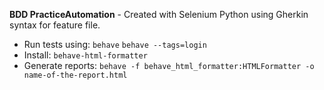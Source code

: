 **BDD PracticeAutomation** - Created with Selenium Python using Gherkin syntax for feature file.

* Run tests using:
`behave`
`behave --tags=login`
* Install:
`behave-html-formatter`
* Generate reports:
`behave -f behave_html_formatter:HTMLFormatter -o name-of-the-report.html`
